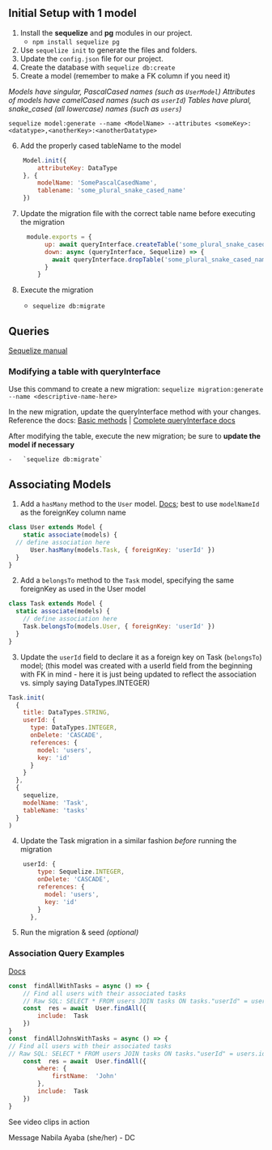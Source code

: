 ## Initial Setup with 1 model
1. Install the  **sequelize**  and  **pg**  modules in our project.    
    -   `npm install sequelize pg`
2.   Use  `sequelize init`  to generate the files and folders.
3.  Update the  `config.json`  file for our project.
4.  Create the database with `sequelize db:create`
5.   Create a model (remember to make a FK column if you need it)

_Models have singular, PascalCased names (such as `UserModel`)
Attributes of models have camelCased names (such as `userId`)
Tables have plural, snake_cased (all lowercase) names (such as `users`)_
```
sequelize model:generate --name <ModelName> --attributes <someKey>:<datatype>,<anotherKey>:<anotherDatatype>
```
6.   Add the properly cased tableName to the model
```js
    Model.init({ 
	    attributeKey: DataType
	}, { 
	    modelName: 'SomePascalCasedName',
	    tablename: 'some_plural_snake_cased_name'
    })
```
7.   Update the migration file with the correct table name before executing the migration

```js
     module.exports = {
          up: await queryInterface.createTable('some_plural_snake_cased_name', { fields }),
          down: async (queryInterface, Sequelize) => {
            await queryInterface.dropTable('some_plural_snake_cased_name')
          }
        }
```     
8.  Execute the migration
    
    -   `sequelize db:migrate`
 
 ## Queries
[Sequelize manual](https://sequelize.org/master/manual/querying.html)

### Modifying a table with queryInterface
Use this command to create a new migration:
```sequelize migration:generate --name <descriptive-name-here>```

In the new migration, update the queryInterface method with your changes.  Reference the docs: [Basic methods](https://sequelize.org/master/manual/query-interface.html) | [Complete queryInterface docs](https://sequelize.org/master/class/lib/dialects/abstract/query-interface.js~QueryInterface.html)

After modifying the table, execute the new migration; be sure to **update the model if necessary**
    
    -   `sequelize db:migrate`
  
  ## Associating Models
  1. Add a `hasMany` method to the `User` model. [Docs](https://sequelize.org/master/manual/assocs.html#implementation); best to use `modelNameId` as the foreignKey column name
  
  ```js
  class User extends Model {
	  static associate(models) {
    // define association here
	    User.hasMany(models.Task, { foreignKey: 'userId' })
    }
}
```
2. Add a `belongsTo` method to the `Task` model, specifying the same foreignKey as used in the User model
```js
class Task extends Model {
  static associate(models) {
    // define association here
    Task.belongsTo(models.User, { foreignKey: 'userId' })
  }
}
```
3. Update the `userId` field to declare it as a foreign key on Task (`belongsTo`) model; (this model was created with a userId field from the beginning with FK in mind - here it is just being updated to reflect the association vs. simply saying DataTypes.INTEGER)

```js
Task.init(
  {
    title: DataTypes.STRING,
    userId: {
      type: DataTypes.INTEGER,
      onDelete: 'CASCADE',
      references: {
        model: 'users',
        key: 'id'
      }
    }
  },
  {
    sequelize,
    modelName: 'Task',
    tableName: 'tasks'
  }
)
```
4. Update the Task migration in a similar fashion _before_ running the migration
```js
    userId: {
        type: Sequelize.INTEGER,
        onDelete: 'CASCADE',
        references: {
          model: 'users',
          key: 'id'
        }
      },
```
5. Run the migration & seed _(optional)_

### Association Query Examples
[Docs](https://sequelize.org/master/manual/assocs.html#lazy-loading-example)
```js
const  findAllWithTasks = async () => {
	// Find all users with their associated tasks
	// Raw SQL: SELECT * FROM users JOIN tasks ON tasks."userId" = users.id;
	const  res = await  User.findAll({
		include:  Task
	})
}
const  findAllJohnsWithTasks = async () => {
// Find all users with their associated tasks
// Raw SQL: SELECT * FROM users JOIN tasks ON tasks."userId" = users.id WHERE users."firstName" = 'John';
	const  res = await  User.findAll({
		where: {
			firstName:  'John'
		},
		include:  Task
	})
}
```






See video clips in action



Message Nabila Ayaba (she/her) - DC










